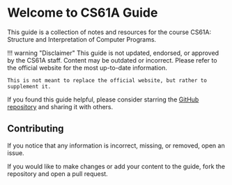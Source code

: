 # Welcome to CS61A Guide

This guide is a collection of notes and resources for the course CS61A: Structure and Interpretation of Computer Programs.

!!! warning "Disclaimer"
    This guide is not updated, endorsed, or approved by the CS61A staff. Content may be outdated or incorrect. Please refer to the official website for the most up-to-date information.

    This is not meant to replace the official website, but rather to supplement it.

If you found this guide helpful, please consider starring the [GitHub repository](https://github.com/twangodev/cs61a-guide) and sharing it with others.

## Contributing
If you notice that any information is incorrect, missing, or removed, open an issue.

If you would like to make changes or add your content to the guide, fork the repository and open a pull request.
